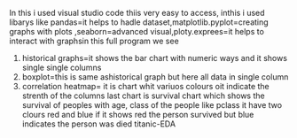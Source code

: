 In this i used visual studio code thiis very easy to access, inthis i used libarys like pandas=it helps to hadle dataset,matplotlib.pyplot=creating graphs with plots ,seaborn=advanced visual,ploty.exprees=it helps to interact with graphsin this full program we see
  1) historical graphs=it shows the bar chart with numeric ways and it shows single single columns
  2) boxplot=this is same ashistorical graph but here all data in single column
  3) correlation heatmap= it is chart whit variuos colours oit indicate the strenth of the columns
 last chart is survival chart which shows the survival of peoples with age, class of the people like pclass it have two clours red and blue if it shows red the person survived but blue  indicates the person was died titanic-EDA
